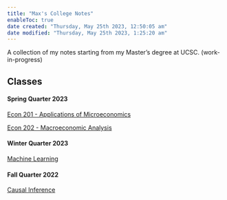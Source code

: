 ```yaml
---
title: "Max's College Notes"
enableToc: true
date created: "Thursday, May 25th 2023, 12:50:05 am"
date modified: "Thursday, May 25th 2023, 1:25:20 am"
---
```


A collection of my notes starting from my Master’s degree at UCSC. (work-in-progress)

## Classes

#### Spring Quarter 2023

[Econ 201 - Applications of Microeconomics](Econ%20201%20-%20Applications%20of%20Microeconomics.md)

[Econ 202 - Macroeconomic Analysis](Econ%20202%20-%20Macroeconomic%20Analysis.md)

#### Winter Quarter 2023

[Machine Learning](Machine%20Learning.md)

#### Fall Quarter 2022

[Causal Inference](Causal%20Inference.md)
